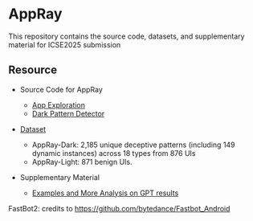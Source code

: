 # AppRay

This repository contains the source code, datasets, and supplementary material for ICSE2025 submission

## Resource
- Source Code for AppRay
  - [App Exploration](./Code/app_exploration/)
  - [Dark Pattern Detector](./Code/dark_pattern_detector/)

- [Dataset](https://zenodo.org/records/13268006)
  - AppRay-Dark: 2,185 unique deceptive patterns (including 149 dynamic instances) across 18 types from 876 UIs
  - AppRay-Light: 871 benign UIs.
    
- Supplementary Material
  - [Examples and More Analysis on GPT results](./Supplementary%20Material/LLM-based%20navgator%20examples/)
  

FastBot2: credits to https://github.com/bytedance/Fastbot_Android

